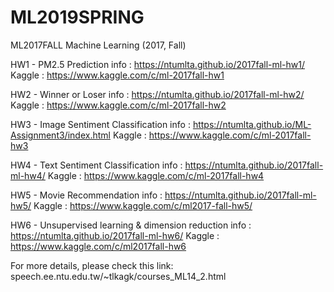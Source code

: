 # ML2019SPRING
ML2017FALL
Machine Learning (2017, Fall)

HW1 - PM2.5 Prediction
info : https://ntumlta.github.io/2017fall-ml-hw1/
Kaggle : https://www.kaggle.com/c/ml-2017fall-hw1

HW2 - Winner or Loser
info : https://ntumlta.github.io/2017fall-ml-hw2/
Kaggle : https://www.kaggle.com/c/ml-2017fall-hw2

HW3 - Image Sentiment Classification
info : https://ntumlta.github.io/ML-Assignment3/index.html
Kaggle : https://www.kaggle.com/c/ml-2017fall-hw3

HW4 - Text Sentiment Classification
info : https://ntumlta.github.io/2017fall-ml-hw4/
Kaggle : https://www.kaggle.com/c/ml-2017fall-hw4

HW5 - Movie Recommendation
info : https://ntumlta.github.io/2017fall-ml-hw5/
Kaggle : https://www.kaggle.com/c/ml2017-fall-hw5/

HW6 - Unsupervised learning & dimension reduction
info : https://ntumlta.github.io/2017fall-ml-hw6/
Kaggle : https://www.kaggle.com/c/ml2017fall-hw6

For more details, please check this link:
speech.ee.ntu.edu.tw/~tlkagk/courses_ML14_2.html
